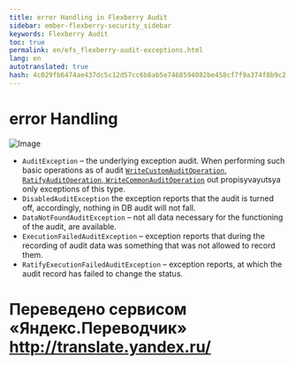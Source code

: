 ```yaml
--- 
title: error Handling in Flexberry Audit 
sidebar: ember-flexberry-security_sidebar 
keywords: Flexberry Audit 
toc: true 
permalink: en/efs_flexberry-audit-exceptions.html 
lang: en 
autotranslated: true 
hash: 4c029fb6474ae437dc5c12d57cc6b8ab5e7468594082be458cf7f9a374f8b9c2 
--- 
```


# error Handling 
![Image](/images/img/page/AuditWeb/AuditErrorHandle.PNG) 


* `AuditException` – the underlying exception audit. When performing such basic operations as of audit [`WriteCustomAuditOperation`, `RatifyAuditOperation`, `WriteCommonAuditOperation`](efs_audit-web-api.html) out propisyvayutsya only exceptions of this type. 
* `DisabledAuditException` the exception reports that the audit is turned off, accordingly, nothing in DB audit will not fall. 
* `DataNotFoundAuditException` – not all data necessary for the functioning of the audit, are available. 
* `ExecutionFailedAuditException` – exception reports that during the recording of audit data was something that was not allowed to record them. 
* `RatifyExecutionFailedAuditException` – exception reports, at which the audit record has failed to change the status. 



 # Переведено сервисом «Яндекс.Переводчик» http://translate.yandex.ru/